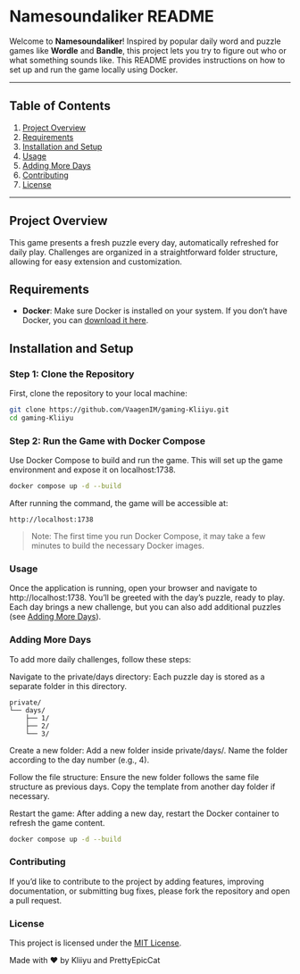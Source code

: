 # Namesoundaliker README

Welcome to **Namesoundaliker**! Inspired by popular daily word and puzzle games like **Wordle** and **Bandle**, this project lets you try to figure out who or what something sounds like. This README provides instructions on how to set up and run the game locally using Docker.

---

## Table of Contents

1. [Project Overview](#project-overview)
2. [Requirements](#requirements)
3. [Installation and Setup](#installation-and-setup)
4. [Usage](#usage)
5. [Adding More Days](#adding-more-days)
6. [Contributing](#contributing)
7. [License](#license)

---

## Project Overview

This game presents a fresh puzzle every day, automatically refreshed for daily play. Challenges are organized in a straightforward folder structure, allowing for easy extension and customization.

## Requirements

- **Docker**: Make sure Docker is installed on your system. If you don’t have Docker, you can [download it here](https://www.docker.com/get-started).

## Installation and Setup

### Step 1: Clone the Repository

First, clone the repository to your local machine:

```bash
git clone https://github.com/VaagenIM/gaming-Kliiyu.git
cd gaming-Kliiyu
```

### Step 2: Run the Game with Docker Compose

Use Docker Compose to build and run the game. This will set up the game environment and expose it on localhost:1738.

```bash
docker compose up -d --build
```

After running the command, the game will be accessible at:
```arduino
http://localhost:1738
```
> Note: The first time you run Docker Compose, it may take a few minutes to build the necessary Docker images.

### Usage
Once the application is running, open your browser and navigate to http://localhost:1738. You’ll be greeted with the day’s puzzle, ready to play.
Each day brings a new challenge, but you can also add additional puzzles (see [Adding More Days](#adding-more-days)).

### Adding More Days
To add more daily challenges, follow these steps:

Navigate to the private/days directory: Each puzzle day is stored as a separate folder in this directory.
```arduino
private/
└── days/
    ├── 1/
    ├── 2/
    └── 3/
```
Create a new folder: Add a new folder inside private/days/. Name the folder according to the day number (e.g., 4).

Follow the file structure: Ensure the new folder follows the same file structure as previous days. Copy the template from another day folder if necessary.

Restart the game: After adding a new day, restart the Docker container to refresh the game content.

```bash
docker compose up -d --build
```

### Contributing
If you’d like to contribute to the project by adding features, improving documentation, or submitting bug fixes, please fork the repository and open a pull request.

### License
This project is licensed under the [MIT License](LICENCE).

Made with ❤️ by Kliiyu and PrettyEpicCat

